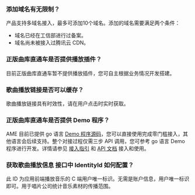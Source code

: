 ### 添加域名有无限制？
产品支持多域名接入，最多可添加10个域名。添加的域名需要满足两个条件：
- 域名已经在工信部进行过备案。
- 域名尚未被接入过腾讯云 CDN。

### 正版曲库直通车是否提供播放插件？
目前正版曲库直通车暂不提供播放插件，您可自主根据业务情况开发搭建。

### 歌曲播放链接是否可以缓存？
歌曲播放链接具有时效性，请在用户点击时实时获取。

### 正版曲库直通车是否提供 Demo 程序？
AME 目前已提供 go 语言 [Demo 程序源码](https://github.com/TencentCloud/tencentcloud-sdk-go/blob/master/examples/ame/v20190916/DescribeMusic.go)，您可以直接使用完成零门槛接入，其他语言会后续支持。整个对接过程仅需三步 API 调用，您可参考 go 语言 Demo 程序进行开发。详情请参见 [接入指引](https://cloud.tencent.com/product/ame) 和 [API 文档](https://cloud.tencent.com/document/product/1155/40099) 接入和使用。

### 获取歌曲播放信息 接口中 IdentityId 如何配置？
此 ID 为应用前端播放音乐的 C 端用户唯一标识。无需是账户信息，用户唯一标识即可。用于唱片公司统计音乐素材的传播范围。

